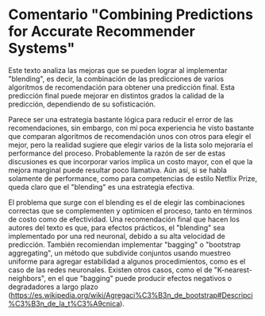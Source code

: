# Comentario "Combining Predictions for Accurate Recommender Systems"

Este texto analiza las mejoras que se pueden lograr al implementar "blending", es decir, la combinación de las predicciones de varios algoritmos de recomendación para obtener una predicción final. Esta predicción final puede mejorar en distintos grados la calidad de la predicción, dependiendo de su sofisticación.

Parece ser una estrategia bastante lógica para reducir el error de las recomendaciones, sin embargo, con mi poca experiencia he visto bastante que comparan algoritmos de recomendación unos con otros para elegir el mejor, pero la realidad sugiere que elegir varios de la lista solo mejoraría el performance del proceso. Probablemente la razón de ser de estas discusiones es que incorporar varios implica un costo mayor, con el que la mejora marginal puede resultar poco llamativa. Aún así, si se habla solamente de performance, como para competencias de estilo Netflix Prize, queda claro que el "blending" es una estrategia efectiva.

El problema que surge con el blending es el de elegir las combinaciones correctas que se complementen y optimicen el proceso, tanto en términos de costo como de efectividad. Una recomendación final que hacen los autores del texto es que, para efectos prácticos, el "blending" sea implementado por una red neuronal, debido a su alta velocidad de predicción. También recomiendan implementar "bagging" o "bootstrap aggregating", un método que subdivide conjuntos usando muestreo uniforme para agregar estabilidad a algunos procedimientos, como es el caso de las redes neuronales. Existen otros casos, como el de "K-nearest-neighbors", en el que "bagging" puede producir efectos negativos o degradadores a largo plazo (https://es.wikipedia.org/wiki/Agregaci%C3%B3n_de_bootstrap#Descripci%C3%B3n_de_la_t%C3%A9cnica).

